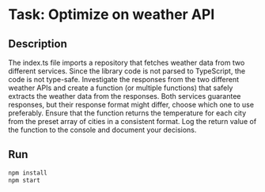 # Task: Optimize on weather API

## Description

The index.ts file imports a repository that fetches weather data from two different services. Since the library code is not parsed to TypeScript, the code is not type-safe. Investigate the responses from the two different weather APIs and create a function (or multiple functions) that safely extracts the weather data from the responses. Both services guarantee responses, but their response format might differ, choose which one to use preferably. Ensure that the function returns the temperature for each city from the preset array of cities in a consistent format. Log the return value of the function to the console and document your decisions.

## Run

```bash
npm install
npm start
```

